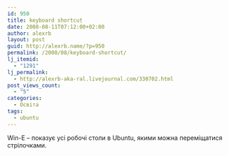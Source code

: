 ```yaml
---
id: 950
title: keyboard shortcut
date: 2008-08-11T07:12:00+02:00
author: alexrb
layout: post
guid: http://alexrb.name/?p=950
permalink: /2008/08/keyboard-shortcut/
lj_itemid:
  - "1291"
lj_permalink:
  - http://alexrb-aka-ral.livejournal.com/330702.html
post_views_count:
  - "5"
categories:
  - Освіта
tags:
  - ubuntu
---
```

Win-E &#8211; показує усі робочі столи в Ubuntu, якими можна переміщатися стрілочками.